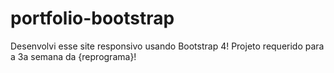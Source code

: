 # portfolio-bootstrap
Desenvolvi esse site responsivo usando Bootstrap 4! Projeto requerido para a 3a semana da {reprograma}! 

